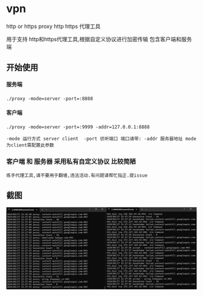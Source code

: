 # vpn
http or https proxy
http https 代理工具 

用于支持 http和https代理工具,根据自定义协议进行加密传输
包含客户端和服务端


## 开始使用
#### 服务端
`
./proxy -mode=server -port=:8888
`

#### 客户端
`
./proxy -mode=server -port=:9999 -addr=127.0.0.1:8888
`


`
-mode 运行方式 server client 
-port 侦听端口 端口请带:
-addr 服务器地址 mode 为client需配置此参数
`

### 客户端 和 服务器 采用私有自定义协议 比较简陋

`
练手代理工具,请不要用于翻墙,违法活动.有问题请帮忙指正.提issue
`

## 截图
![截图](./screenshot.png "截图")
